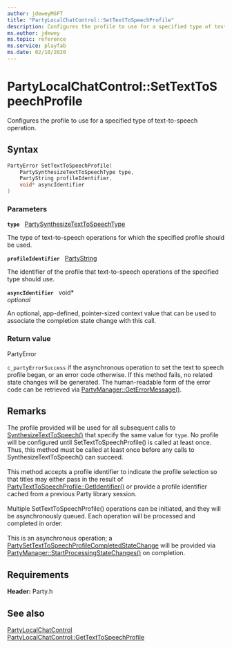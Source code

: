 ```yaml
---
author: jdeweyMSFT
title: "PartyLocalChatControl::SetTextToSpeechProfile"
description: Configures the profile to use for a specified type of text-to-speech operation.
ms.author: jdewey
ms.topic: reference
ms.service: playfab
ms.date: 02/10/2020
---
```


# PartyLocalChatControl::SetTextToSpeechProfile  

Configures the profile to use for a specified type of text-to-speech operation.  

## Syntax  
  
```cpp
PartyError SetTextToSpeechProfile(  
    PartySynthesizeTextToSpeechType type,  
    PartyString profileIdentifier,  
    void* asyncIdentifier  
)  
```  
  
### Parameters  
  
**`type`** &nbsp; [PartySynthesizeTextToSpeechType](../../../enums/partysynthesizetexttospeechtype.md)  
  
The type of text-to-speech operations for which the specified profile should be used.  
  
**`profileIdentifier`** &nbsp; [PartyString](../../../typedefs.md)  
  
The identifier of the profile that text-to-speech operations of the specified type should use.  
  
**`asyncIdentifier`** &nbsp; void*  
*optional*  
  
An optional, app-defined, pointer-sized context value that can be used to associate the completion state change with this call.  
  
  
### Return value  
PartyError
  
```c_partyErrorSuccess``` if the asynchronous operation to set the text to speech profile began, or an error code otherwise. If this method fails, no related state changes will be generated. The human-readable form of the error code can be retrieved via [PartyManager::GetErrorMessage()](../../PartyManager/methods/partymanager_geterrormessage.md).
  
## Remarks  
  
The profile provided will be used for all subsequent calls to [SynthesizeTextToSpeech()](partylocalchatcontrol_synthesizetexttospeech.md) that specify the same value for `type`. No profile will be configured until SetTextToSpeechProfile() is called at least once. Thus, this method must be called at least once before any calls to SynthesizeTextToSpeech() can succeed. <br /><br /> This method accepts a profile identifier to indicate the profile selection so that titles may either pass in the result of [PartyTextToSpeechProfile::GetIdentifier()](../../PartyTextToSpeechProfile/methods/partytexttospeechprofile_getidentifier.md) or provide a profile identifier cached from a previous Party library session.   <br /><br /> Multiple SetTextToSpeechProfile() operations can be initiated, and they will be asynchronously queued. Each operation will be processed and completed in order.   <br /><br /> This is an asynchronous operation; a [PartySetTextToSpeechProfileCompletedStateChange](../../../structs/partysettexttospeechprofilecompletedstatechange.md) will be provided via [PartyManager::StartProcessingStateChanges()](../../PartyManager/methods/partymanager_startprocessingstatechanges.md) on completion.
  
## Requirements  
  
**Header:** Party.h
  
## See also  
[PartyLocalChatControl](../partylocalchatcontrol.md)  
[PartyLocalChatControl::GetTextToSpeechProfile](partylocalchatcontrol_gettexttospeechprofile.md)
  
  
